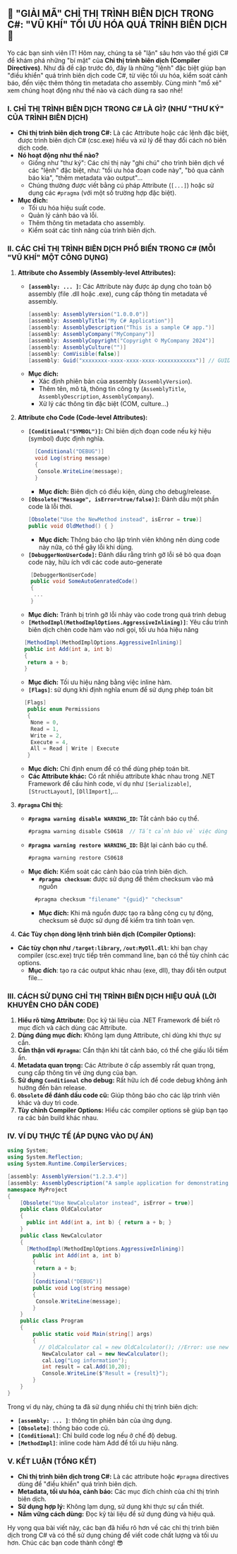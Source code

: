 ## **🚀 "GIẢI MÃ" CHỈ THỊ TRÌNH BIÊN DỊCH TRONG C#: "VŨ KHÍ" TỐI ƯU HÓA QUÁ TRÌNH BIÊN DỊCH 🚀**

Yo các bạn sinh viên IT! Hôm nay, chúng ta sẽ "lặn" sâu hơn vào thế giới C# để khám phá những "bí mật" của **Chỉ thị
trình biên dịch (Compiler Directives)**. Như đã đề cập trước đó, đây là những "lệnh" đặc biệt giúp bạn "điều khiển" quá
trình biên dịch code C#, từ việc tối ưu hóa, kiểm soát cảnh báo, đến việc thêm thông tin metadata cho assembly. Cùng
mình "mổ xẻ" xem chúng hoạt động như thế nào và cách dùng ra sao nhé!

### **I. CHỈ THỊ TRÌNH BIÊN DỊCH TRONG C# LÀ GÌ? (NHƯ "THƯ KÝ" CỦA TRÌNH BIÊN DỊCH)**

- **Chỉ thị trình biên dịch trong C#:** Là các Attribute hoặc các lệnh đặc biệt, được trình biên dịch C# (csc.exe) hiểu
  và xử lý để thay đổi cách nó biên dịch code.
- **Nó hoạt động như thế nào?**
    - Giống như "thư ký": Các chỉ thị này "ghi chú" cho trình biên dịch về các "lệnh" đặc biệt, như: "tối ưu hóa đoạn
      code này", "bỏ qua cảnh báo kia", "thêm metadata vào output"...
    - Chúng thường được viết bằng cú pháp Attribute (`[...]`) hoặc sử dụng các `#pragma` (với một số trường hợp đặc
      biệt).
- **Mục đích:**
    - Tối ưu hóa hiệu suất code.
    - Quản lý cảnh báo và lỗi.
    - Thêm thông tin metadata cho assembly.
    - Kiểm soát các tính năng của trình biên dịch.

### **II. CÁC CHỈ THỊ TRÌNH BIÊN DỊCH PHỔ BIẾN TRONG C# (MỖI "VŨ KHÍ" MỘT CÔNG DỤNG)**

1. **Attribute cho Assembly (Assembly-level Attributes):**

    - **`[assembly: ... ]`:** Các Attribute này được áp dụng cho toàn bộ assembly (file .dll hoặc .exe), cung cấp thông
      tin metadata về assembly.
      ```csharp
      [assembly: AssemblyVersion("1.0.0.0")]
      [assembly: AssemblyTitle("My C# Application")]
      [assembly: AssemblyDescription("This is a sample C# app.")]
      [assembly: AssemblyCompany("MyCompany")]
      [assembly: AssemblyCopyright("Copyright © MyCompany 2024")]
      [assembly: AssemblyCulture("")]
      [assembly: ComVisible(false)]
      [assembly: Guid("xxxxxxxx-xxxx-xxxx-xxxx-xxxxxxxxxxxx")] // GUID của COM
      ```
    - **Mục đích:**
        - Xác định phiên bản của assembly (`AssemblyVersion`).
        - Thêm tên, mô tả, thông tin công ty (`AssemblyTitle`, `AssemblyDescription`, `AssemblyCompany`).
        - Xử lý các thông tin đặc biệt (COM, culture...)

2. **Attribute cho Code (Code-level Attributes):**

    - **`[Conditional("SYMBOL")]`:** Chỉ biên dịch đoạn code nếu ký hiệu (symbol) được định nghĩa.
      ```csharp
        [Conditional("DEBUG")]
        void Log(string message)
        {
         Console.WriteLine(message);
        }
      ```
        - **Mục đích:** Biên dịch có điều kiện, dùng cho debug/release.
    - **`[Obsolete("Message", isError=true/false)]`:** Đánh dấu một phần code là lỗi thời.
      ```csharp
      [Obsolete("Use the NewMethod instead", isError = true)]
      public void OldMethod() { }
      ```
        - **Mục đích:** Thông báo cho lập trình viên không nên dùng code này nữa, có thể gây lỗi khi dùng.
    - **`[DebuggerNonUserCode]`:** Đánh dấu rằng trình gỡ lỗi sẽ bỏ qua đoạn code này, hữu ích với các code
      auto-generate

   ```csharp
       [DebuggerNonUserCode]
       public void SomeAutoGenratedCode()
       {
        ...
       }
   ```

    - **Mục đích:** Tránh bị trình gỡ lỗi nhảy vào code trong quá trình debug
    - **`[MethodImpl(MethodImplOptions.AggressiveInlining)]`**: Yêu cầu trình biên dịch chèn code hàm vào nơi gọi, tối
      ưu hóa hiệu năng

   ```csharp
     [MethodImpl(MethodImplOptions.AggressiveInlining)]
     public int Add(int a, int b)
     {
      return a + b;
     }
   ```

    - **Mục đích:** Tối ưu hiệu năng bằng việc inline hàm.
    - **`[Flags]`**: sử dụng khi định nghĩa enum để sử dụng phép toán bit

   ```csharp
     [Flags]
      public enum Permissions
      {
       None = 0,
       Read = 1,
       Write = 2,
       Execute = 4,
       All = Read | Write | Execute
      }
   ```

    - **Mục đích:** Chỉ định enum để có thể dùng phép toán bit.
    - **Các Attribute khác:** Có rất nhiều attribute khác nhau trong .NET Framework để cấu hình code, ví dụ như
      `[Serializable]`, `[StructLayout]`, `[DllImport]`,...

3. **`#pragma` Chỉ thị:**

    - **`#pragma warning disable WARNING_ID`:** Tắt cảnh báo cụ thể.
      ```csharp
      #pragma warning disable CS0618  // Tắt cảnh báo về việc dùng API cũ
      ```
    - **`#pragma warning restore WARNING_ID`:** Bật lại cảnh báo cụ thể.
      ```csharp
      #pragma warning restore CS0618
      ```
    - **Mục đích:** Kiểm soát các cảnh báo của trình biên dịch.
        - **`#pragma checksum`:** được sử dụng để thêm checksum vào mã nguồn
      ```csharp
        #pragma checksum "filename" "{guid}" "checksum"
      ```
        - **Mục đích:** Khi mã nguồn được tạo ra bằng công cụ tự động, checksum sẽ được sử dụng để kiểm tra tính toàn
          vẹn.

4. **Các Tùy chọn dòng lệnh trình biên dịch (Compiler Options):**

- **Các tùy chọn như `/target:library`, `/out:MyDll.dll`**: khi bạn chạy compiler (csc.exe) trực tiếp trên command line,
  bạn có thể tùy chỉnh các options.
    - **Mục đích**: tạo ra các output khác nhau (exe, dll), thay đổi tên output file...

### **III. CÁCH SỬ DỤNG CHỈ THỊ TRÌNH BIÊN DỊCH HIỆU QUẢ (LỜI KHUYÊN CHO DÂN CODE)**

1. **Hiểu rõ từng Attribute:** Đọc kỹ tài liệu của .NET Framework để biết rõ mục đích và cách dùng các Attribute.
2. **Dùng đúng mục đích:** Không lạm dụng Attribute, chỉ dùng khi thực sự cần.
3. **Cẩn thận với `#pragma`:** Cẩn thận khi tắt cảnh báo, có thể che giấu lỗi tiềm ẩn.
4. **Metadata quan trọng:** Các Attribute ở cấp assembly rất quan trọng, cung cấp thông tin về ứng dụng của bạn.
5. **Sử dụng `Conditional` cho debug:** Rất hữu ích để code debug không ảnh hưởng đến bản release.
6. **`Obsolete` để đánh dấu code cũ:** Giúp thông báo cho các lập trình viên khác và duy trì code.
7. **Tùy chỉnh Compiler Options:** Hiểu các compiler options sẽ giúp bạn tạo ra các bản build khác nhau.

### **IV. VÍ DỤ THỰC TẾ (ÁP DỤNG VÀO DỰ ÁN)**

```csharp
using System;
using System.Reflection;
using System.Runtime.CompilerServices;

[assembly: AssemblyVersion("1.2.3.4")]
[assembly: AssemblyDescription("A sample application for demonstrating compiler directives")]
namespace MyProject
{
    [Obsolete("Use NewCalculator instead", isError = true)]
    public class OldCalculator
    {
      public int Add(int a, int b) { return a + b; }
    }
    public class NewCalculator
    {
      [MethodImpl(MethodImplOptions.AggressiveInlining)]
        public int Add(int a, int b)
        {
         return a + b;
        }
        [Conditional("DEBUG")]
        public void Log(string message)
        {
         Console.WriteLine(message);
        }
    }
    public class Program
    {
        public static void Main(string[] args)
        {
          // OldCalculator cal = new OldCalculator(); //Error: use new calculator
           NewCalculator cal = new NewCalculator();
           cal.Log("Log information");
           int result = cal.Add(10,20);
           Console.WriteLine($"Result = {result}");
        }
    }
}
```

Trong ví dụ này, chúng ta đã sử dụng nhiều chỉ thị trình biên dịch:

- **`[assembly: ... ]`**: thông tin phiên bản của ứng dụng.
- **`[Obsolete]`**: thông báo code cũ.
- **`[Conditional]`**: Chỉ build code log nếu ở chế độ debug.
- **`[MethodImpl]`**: inline code hàm Add để tối ưu hiệu năng.

### **V. KẾT LUẬN (TỔNG KẾT)**

- **Chỉ thị trình biên dịch trong C#:** Là các attribute hoặc `#pragma` directives dùng để "điều khiển" quá trình biên
  dịch.
- **Metadata, tối ưu hóa, cảnh báo:** Các mục đích chính của chỉ thị trình biên dịch.
- **Sử dụng hợp lý:** Không lạm dụng, sử dụng khi thực sự cần thiết.
- **Nắm vững cách dùng:** Đọc kỹ tài liệu để sử dụng đúng và hiệu quả.

Hy vọng qua bài viết này, các bạn đã hiểu rõ hơn về các chỉ thị trình biên dịch trong C# và có thể sử dụng chúng để viết
code chất lượng và tối ưu hơn. Chúc các bạn code thành công! 😎
